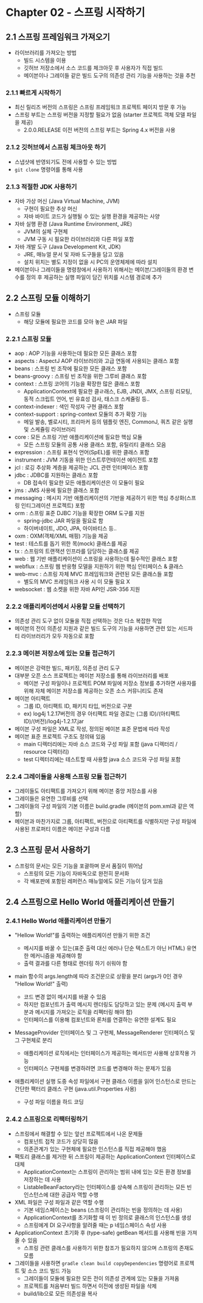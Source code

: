 # Chapter 02 - 스프링 시작하기

## 2.1 스프링 프레임워크 가져오기

- 라이브러리를 가져오는 방법
  - 빌드 시스템을 이용
  - 깃허브 저장소에서 소스 코드를 체크아웃 후 사용자가 직접 빌드
  - 메이븐이나 그레이들 같은 빌드 도구의 의존성 관리 기능을 사용하는 것을 추천

### 2.1.1 빠르게 시작하기

- 최신 릴리즈 버전의 스프링은 스프링 프레임워크 프로젝트 페이지 방문 후 가능
- 스프링 부트는 스프링 버전을 지정할 필요가 없음 (starter 프로젝트 객체 모델 파일을 제공)
  - 2.0.0.RELEASE 이전 버전의 스프링 부트는 Spring 4.x 버전을 사용

### 2.1.2 깃허브에서 스프링 체크아웃 하기

- 스냅샷에 반영되기도 전에 사용할 수 있는 방법
- `git clone` 명령어를 통해 사용

### 2.1.3 적절한 JDK 사용하기

- 자바 가상 머신 (Java Virtual Machine, JVM)
  - 구현이 필요한 추상 머신
  - 자바 바이트 코드가 실행될 수 있는 실행 환경을 제공하는 사양
- 자바 실행 환경 (Java Runtime Environment, JRE)
  - JVM의 실체 구현체
  - JVM 구동 시 필요한 라이브러리와 다른 파일 포함
- 자바 개발 도구 (Java Development Kit, JDK)
  - JRE, 매뉴얼 문서 및 자바 도구들을 담고 있음
  - 설치 위치는 별도 지정이 없을 시 PC의 운영체제에 따라 설치
- 메이븐이나 그레이들을 명령창에서 사용하기 위해서는 메이븐/그레이들의 환경 변수를 정의 후 제공하는 실행 파일이 담긴 위치를 시스템 경로에 추가

## 2.2 스프링 모듈 이해하기

- 스프링 모듈
  - 해당 모듈에 필요한 코드를 모아 놓은 JAR 파일

### 2.2.1 스프링 모듈

- aop : AOP 기능을 사용하는데 필요한 모든 클래스 포함
- aspects : AspectJ AOP 라이브러리와 고급 연동에 사용되는 클래스 포함
- beans : 스프링 빈 조작에 필요한 모든 클래스 포함
- beans-groovy : 스프링 빈 조작을 위한 그루비 클래스 포함
- context : 스프링 코어의 기능을 확장한 많은 클래스 포함
  - ApplicationContext에 필요한 클ㄹ래스, EJB, JNDI, JMX, 스프링 리모팅, 동적 스크립트 언어, 빈 유효성 검사, 태스크 스케쥴링 등..
- context-indexer : 색인 작성자 구현 클래스 포함
- context-support : spring-context 모듈의 추가 확장 기능
  - 메일 발송, 벨로시티, 프리마커 등의 템플릿 엔진, CommonJ, 쿼츠 같은 실행 및 스케쥴링 라이브러리
- core : 모든 스프링 기반 애플리케이션에 필요한 핵심 모듈
  - 모든 스프링 모듈의 공통 사용 클래스 포함, 유틸리티 클래스 모음
- expression : 스프링 표현식 언어(SpEL)를 위한 클래스 포함
- instrument : JVM 기동을 위한 인스트루먼테이션 에이전트 포함
- jcl : 로깅 추상화 계층을 제공하는 JCL 관련 인터페이스 포함
- jdbc : JDBC를 지원하는 클래스 포함
  - DB 접속이 필요한 모든 애플리케이션은 이 모듈이 필요
- jms : JMS 사용에 필요한 클래스 포함
- messaging : 메시지 기반 애플리케이션의 기반을 제공하기 위한 핵심 추상화(스프링 인티그레이션 프로젝트) 포함
- orm : 스프링 표준 DJBC 기능을 확장한 ORM 도구를 지원
  - spring-jdbc JAR 파일을 필요로 함
  - 하이버네이트, JDO, JPA, 아이바티스 등..
- oxm : OXM(객체/XML 매핑) 기능을 제공
- test : 테스트를 돕기 위한 목(mock) 클래스를 제공
- tx : 스프링의 트랜잭션 인프라를 담당하는 클래스를 제공
- web : 웹 기반 애플리케이션이 스프링을 사용하는데 필수적인 클래스 포함
- webflux : 스프링 웹 반응형 모델을 지원하기 위한 핵심 인터페이스 & 클래스
- web-mvc : 스프링 자체 MVC 프레임워크와 관련된 모든 클래스들 포함
  - 별도의 MVC 프레임워크 사용 시 이 모듈 필요 X
- websocket : 웹 소켓을 위한 자바 API인 JSR-356 지원

### 2.2.2 애플리케이션에서 사용할 모듈 선택하기

- 의존성 관리 도구 없이 모듈을 직접 선택하는 것은 다소 복잡한 작업
- 메이븐의 전이 의존성 지원과 같은 빌드 도구의 기능을 사용하면 관련 있는 서드파티 라이브러리가 모두 자동으로 포함

### 2.2.3 메이븐 저장소에 있는 모듈 접근하기

- 메이븐은 강력한 빌드, 패키징, 의존성 관리 도구
- 대부분 오픈 소스 프로젝트는 메이븐 저장소를 통해 라이브러리를 배포
  - 메이븐 구성 파일이나 프로젝트 POM 파일에 저장소 정보를 추가하면 사용자를 위해 자체 메이븐 저장소를 제공하는 오픈 소스 커뮤니티도 존재
- 메이븐 아티팩트
  - 그룹 ID, 아티팩트 ID, 패키지 타입, 버전으로 구분
  - ex) log4j 1.2.17버전의 경우 아티팩트 파일 경로는 (그룹 ID)/(아티팩트 ID)/(버전)/log4j-1.2.17.jar
- 메이븐 구성 파일은 XML로 작성, 정의된 메이븐 표준 문법에 따라 작성
- 메이븐 표준 프로젝트 구조도 정의돼 있음
  - main 디렉터리에는 자바 소스 코드와 구성 파일 포함 (java 디렉터리 / resource 디렉터리)
  - test 디렉터리에는 테스트할 때 사용할 java 소스 코드와 구성 파일 포함

### 2.2.4 그레이들을 사용해 스프링 모듈 접근하기

- 그레이들도 아티팩트를 가져오기 위해 메이븐 중앙 저장소를 사용
- 그레이들은 유연한 그루비를 선택
- 그레이들의 구성 파일의 기본 이름은 build.gradle (메이븐의 pom.xml과 같은 역할)
- 메이븐과 마찬가지로 그룹, 아티팩트, 버전으로 아티팩트를 식별하지만 구성 파일에 사용된 프로퍼티 이름은 메이븐 구성과 다름

## 2.3 스프링 문서 사용하기

- 스프링의 문서는 모든 기능을 포괄하며 문서 품질이 뛰어남
  - 스프링의 모든 기능이 자바독으로 완전히 문서화
  - 각 배포판에 포함된 레퍼런스 매뉴얼에도 모든 기능이 담겨 있음

## 2.4 스프링으로 Hello World 애플리케이션 만들기

### 2.4.1 Hello World 애플리케이션 만들기

- "Hellow World!"를 출력하는 애플리케이션 만들기 위한 조건

  - 메시지를 바꿀 수 있는(표준 출력 대신 에러나 단순 텍스트가 아닌 HTML) 유연한 메커니즘을 제공해야 함
  - 출력 결과를 다른 형태로 렌더링 하기 쉬워야 함

- main 함수의 args.length에 따라 조건문으로 상황을 분리 (args가 0인 경우 "Hellow World!" 출력)

  - 코드 변경 없이 메시지를 바꿀 수 있음
  - 하지만 컴포넌트가 출력 메시지 렌더링도 담당하고 있는 문제 (메시지 출력 부분과 메시지를 가져오는 로직을 리펙터링 해야 함)
  - 인터페이스를 이용해 컴포넌트와 론처를 연결하는 유연한 설계도 필요

- MessageProvider 인터페이스 및 그 구현체, MessageRenderer 인터페이스 및 그 구현체로 분리

  - 애플리케이션 로직에서는 인터페이스가 제공하는 메서드만 사용해 상호작용 가능
  - 인터페이스 구현체를 변경하려면 코드를 변경해야 하는 문제가 있음

- 애플리케이션 실행 도중 속성 파일에서 구현 클래스 이름을 읽어 인스턴스로 만드는 간단한 팩터리 클래스 구현 (java.util.Properties 사용)
  - 구성 파일 이름을 하드 코딩

### 2.4.2 스프링으로 리팩터링하기

- 스프링에서 해결할 수 있는 앞선 프로젝트에서 나온 문제들
  - 컴포넌트 접착 코드가 상당히 많음
  - 의존관계가 있는 구현체에 필요한 인스턴스를 직접 제공해야 했음
- 팩토리 클래스를 제거한 뒤 스프링이 제공하는 ApplicationContext 인터페이스로 대체
  - ApplicationContext는 스프링이 관리하는 범위 내에 있는 모든 환경 정보를 저장하는 데 사용
  - ListableBeanFactory라는 인터페이스를 상속해 스프링이 관리하는 모든 빈 인스턴스에 대한 공급자 역할 수행
- XML 파일은 구성 파일과 같은 역할 수행
  - 기본 네임스페이스는 beans (스프링이 관리하는 빈을 정의하는 데 사용)
  - ApplicationContext를 초기화할 때 이 빈 정의로 클래스의 인스턴스를 생성
  - 스프링에게 DI 요구사항을 알려줄 때는 p 네임스페이스 속성 사용
- ApplicationContext 초기화 후 (type-safe) getBean 메서드를 사용해 빈을 가져올 수 있음
  - 스프링 관련 클래스를 사용하기 위한 참조가 필요하지 않으며 스프링의 존재도 모름
- 그레이들을 사용하면 `gradle clean build copyDependencies` 명령어로 프로젝트 및 소스 코드 빌드 가능
  - 그레이들이 모듈에 필요한 모든 전이 의존성 관계에 있는 모듈을 가져옴
  - 프로젝트를 처음부터 빌드 하면서 이전에 생성된 파일을 삭제
  - build/lib으로 모든 의존성을 복사
